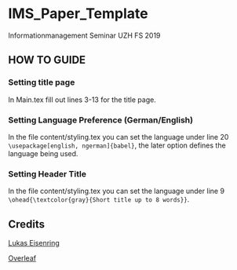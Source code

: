 # IMS_Paper_Template
Informationmanagement Seminar UZH FS 2019

## HOW TO GUIDE

### Setting title page

In Main.tex fill out lines 3-13 for the title page.

### Setting Language Preference (German/English)

In the file content/styling.tex you can set the language under line 20 ```\usepackage[english, ngerman]{babel}```, the later option defines the language being used.

### Setting Header Title
In the file content/styling.tex you can set the language under line 9 ```\ohead{\textcolor{gray}{Short title up to 8 words}}```.


## Credits
[Lukas Eisenring](https://github.com/aarauer)

[Overleaf](https://www.overleaf.com/latex/templates/a-german-thesis-template/cqmksqcnjtfj)
